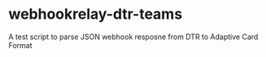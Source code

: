 # webhookrelay-dtr-teams
A test script to parse JSON webhook resposne from DTR to Adaptive Card Format
